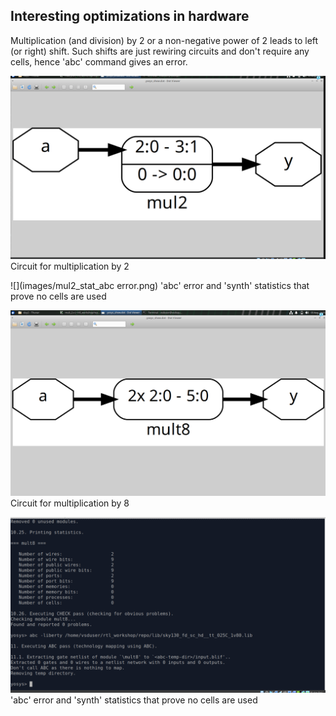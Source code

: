 ## Interesting optimizations in hardware

Multiplication (and division) by 2 or a non-negative power of 2 leads to left (or right) shift. Such shifts are just rewiring circuits and don't require any cells, hence 'abc' command gives an error.

![](images/mul2_show.png)
Circuit for multiplication by 2

![](images/mul2_stat_abc error.png)
'abc' error and 'synth' statistics that prove no cells are used


![](images/mul8_show.png)
Circuit for multiplication by 8

![](images/mul8_stat_abcerror.png)
'abc' error and 'synth' statistics that prove no cells are used
